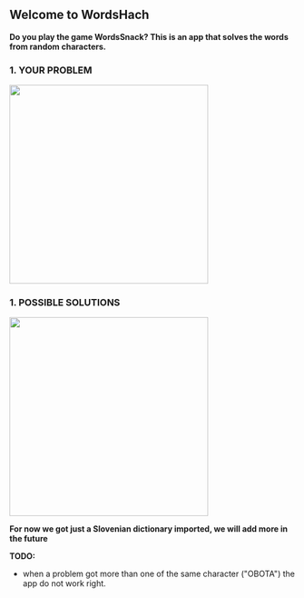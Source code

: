 ## Welcome to WordsHach
**Do you play the game WordsSnack? This is an app that solves the words from random characters.**

### 1. YOUR PROBLEM

<img src="http://shrani.si/f/2r/o/1eebIhWR/1/img3543.png" width="350" align="middle">    

### 1. POSSIBLE SOLUTIONS
<img src="http://shrani.si/f/3L/Cu/11xWUpqk/simulator-screen-shot-ip.png" width="350" align="middle">

**For now we got just a Slovenian dictionary imported, we will add more in the future**

**TODO:**
- when a problem got more than one of the same character ("OBOTA") the app do not work right.
